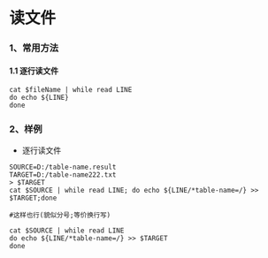 读文件
==
### 1、常用方法

#### 1.1 逐行读文件
```shell
cat $fileName | while read LINE
do echo ${LINE}
done
```

### 2、样例

- 逐行读文件
```shell
SOURCE=D:/table-name.result
TARGET=D:/table-name222.txt
> $TARGET
cat $SOURCE | while read LINE; do echo ${LINE/*table-name=/} >> $TARGET;done

#这样也行(貌似分号;等价换行写)

cat $SOURCE | while read LINE
do echo ${LINE/*table-name=/} >> $TARGET
done
```
